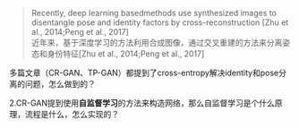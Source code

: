 > Recently, deep learning basedmethods use synthesized images to disentangle pose and identity factors by cross-reconstruction [Zhu et al., 2014;Peng et al., 2017]  
> 近年来，基于深度学习的方法利用合成图像，通过交叉重建的方法来分离姿态和身份特征[Zhu et al., 2014;Peng et al., 2017]  

多篇文章（CR-GAN、TP-GAN）都提到了cross-entropy解决identity和pose分离的问题，怎么做到的？  

2.CR-GAN提到使用**自监督学习**的方法来构造网络，那么自监督学习是个什么原理，流程是什么，怎么实现的？
